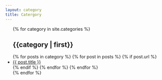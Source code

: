 ```yaml
---
layout: category
title: Catergory
---
```


<ul class="category"> 
  {% for category in site.categories %}
  <div class="category-item">
    <h2 id="{{category | first}}" class="{{category | first}}-tag">{{category | first}}</h2>
      {% for posts in category %}
        {% for post in posts %}
          {% if post.url %}
          <li>
            <a class="title" href="{{ post.url | prepend: site.url }}">{{ post.title }}</a>
          </li>
          {% endif %}
        {% endfor %}
      {% endfor %}
  </div>
  {% endfor %}
</ul>